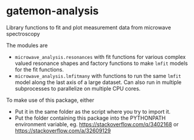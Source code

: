 # gatemon-analysis
Library functions to fit and plot measurement data from microwave spectroscopy

The modules are
- `microwave_analysis.resonances` with fit functions for various complex
  valued resonance shapes and factory functions to make `lmfit` models for
  the fit functions.
- `microwave_analysis.lmfitmany` with functions to run the same `lmfit` model
  along the last axis of a large dataset. Can also run in multiple
  subprocesses to parallelize on multiple CPU cores.

To make use of this package, either
- Put it in the same folder as the script where you try to import it.
- Put the folder containing this package into the PYTHONPATH environment variable, eg.
  https://stackoverflow.com/q/3402168 or https://stackoverflow.com/a/32609129
